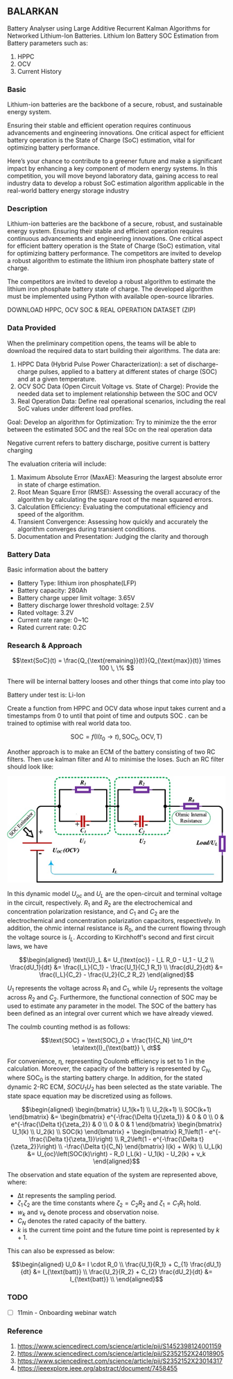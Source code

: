 ## BALARKAN
Battery Analyser using Large Additive Recurrent Kalman Algorithms for Networked Lithium-Ion Batteries. 
Lithium Ion Battery SOC Estimation from Battery parameters such as:

1. HPPC
2. OCV
3. Current History

### Basic 
Lithium-ion batteries are the backbone of a secure, robust, and sustainable energy system.

Ensuring their stable and efficient operation requires continuous advancements and engineering innovations. One critical aspect for efficient battery operation is the State of Charge (SoC) estimation, vital for optimizing battery performance.

Here’s your chance to contribute to a greener future and make a significant impact by enhancing a key component of modern energy systems. In this competition, you will move beyond laboratory data, gaining access to real industry data to develop a robust SoC estimation algorithm applicable in the real-world battery energy storage industry

### Description
Lithium-ion batteries are the backbone of a secure, robust, and sustainable
energy system.
Ensuring their stable and efficient operation requires continuous advancements and
engineering innovations. One critical aspect for efficient battery operation is the
State of Charge (SoC) estimation, vital for optimizing battery performance.
The competitors are invited to develop a robust algorithm to estimate the lithium
iron phosphate battery state of charge.

The competitors are invited to develop a robust algorithm to estimate the lithium iron phosphate battery state of charge.
The developed algorithm must be implemented using Python with available open-source libraries.

DOWNLOAD HPPC, OCV SOC & REAL OPERATION DATASET (ZIP)


### Data Provided

When the preliminary competition opens, the teams will be able to download the
required data to start building their algorithms. The data are:

1) HPPC Data (Hybrid Pulse Power Characterization): a set of discharge-charge pulses, applied to a battery at different states of charge (SOC) and at a given temperature.
2) OCV SOC Data (Open Circuit Voltage vs. State of Charge): Provide the needed data set to implement relationship between the SOC and OCV
3) Real Operation Data: Define real operational scenarios, including the real SoC values under different load profiles.

Goal:
Develop an algorithm for Optimization: Try to minimize the the error between the
estimated SOC and the real SOc on the real operation data

Negative current refers to battery discharge, positive current is battery charging

The evaluation criteria will include:
1. Maximum Absolute Error (MaxAE): Measuring the largest absolute error in state of charge estimation.
2. Root Mean Square Error (RMSE): Assessing the overall accuracy of the algorithm by calculating the square root of the mean squared errors.
3. Calculation Efficiency: Evaluating the computational efficiency and speed of the algorithm.
4. Transient Convergence: Assessing how quickly and accurately the algorithm converges during transient conditions.
5. Documentation and Presentation: Judging the clarity and thorough


### Battery Data
Basic information about the battery
- Battery Type: lithium iron phosphate(LFP)
- Battery capacity: 280Ah
- Battery charge upper limit voltage: 3.65V
- Battery discharge lower threshold voltage: 2.5V
- Rated voltage: 3.2V
- Current rate range: 0~1C
- Rated current rate: 0.2C

### Research & Approach
```math
\text{SoC}(t) = \frac{Q_{\text{remaining}}(t)}{Q_{\text{max}}(t)} \times 100 \, \% 
```

There will be internal battery looses and other things that come into play too

Battery under test is: Li-Ion

Create a function from HPPC and OCV data whose input takes current and a timestamps from 0 to until that point of time and outputs SOC . can be trained to optimise with real world data too.

```math
\text{SOC} = f(\text{I}(t_0\rightarrow t), \text{SOC}_0, \text{OCV},\text{T})
```

Another approach is to make an ECM of the battery consisting of two RC filters. Then use kalman filter and AI to minimise the loses.
Such an RC filter should look like:

![ECM RC Model](/doc_assets/model.jpg)

In this dynamic model $U_{oc}$ and $U_L$ are the open-circuit and terminal voltage in the circuit, respectively. $R_1$ and $R_2$ are the electrochemical and concentration polarization resistance, and $C_1$ and $C_2$ are the electrochemical and concentration polarization capacitors, respectively. In addition, the ohmic internal resistance is $R_0$, and the current flowing through the voltage source is $I_L$. According to Kirchhoff's second and first circuit laws, we have

```math
\begin{aligned}
\text{U}_L &= U_{\text{oc}} - I_L R_0 - U_1 - U_2 \\
\frac{dU_1}{dt} &= \frac{I_L}{C_1} - \frac{U_1}{C_1 R_1} \\
\frac{dU_2}{dt} &= \frac{I_L}{C_2} - \frac{U_2}{C_2 R_2}
\end{aligned}
```

$U_1$ represents the voltage across $R_1$ and $C_1$, while $U_2$ represents the voltage across $R_2$ and $C_2$. Furthermore, the functional connection of SOC may be used to estimate any parameter in the model. The SOC of the battery has been defined as an integral over current which we have already viewed.

The coulmb counting method is as follows:
```math
\text{SOC} = \text{SOC}_0 + \frac{1}{C_N} \int_0^t \eta\text{I}_{\text{batt}} \, dt
```

For convenience, η, representing Coulomb efficiency is set to 1 in the calculation. Moreover, the capacity of the battery is represented by $C_N$, where $\text{SOC}_0$ is the starting battery charge. In addition, for the stated dynamic 2-RC ECM, $SOC U_1 U_2$ has been selected as the state variable. The state space equation may be discretized using as follows.

```math
\begin{aligned}
\begin{bmatrix}
U_1(k+1) \\
U_2(k+1) \\
SOC(k+1)
\end{bmatrix}
&=
\begin{bmatrix}
e^{-\frac{\Delta t}{\zeta_1}} & 0 & 0 \\
0 & e^{-\frac{\Delta t}{\zeta_2}} & 0 \\
0 & 0 & 1
\end{bmatrix}
\begin{bmatrix}
U_1(k) \\
U_2(k) \\
SOC(k)
\end{bmatrix}
+
\begin{bmatrix}
R_1\left(1 - e^{-\frac{\Delta t}{\zeta_1}}\right) \\
R_2\left(1 - e^{-\frac{\Delta t}{\zeta_2}}\right) \\
-\frac{\Delta t}{C_N}
\end{bmatrix}
I(k) + W(k)
\\
U_L(k) &= U_{oc}\left(SOC(k)\right) - R_0 I_L(k) - U_1(k) - U_2(k) + v_k
\end{aligned}
```

The observation and state equation of the system are represented above, where:
- Δt represents the sampling period.
- $\zeta_1 \, \zeta_2$  are the time constants where $\zeta_2=C_2 R_2$ and $\zeta_1 = C_1 R_1$ hold.
- $w_k$ and $v_k$ denote process and observation noise.
- $C_N$ denotes the rated capacity of the battery. 
- $k$ is the current time point and the future time point is represented by $k + 1$.

This can also be expressed as below:
```math
\begin{aligned}
U_0 &= I \cdot R_0 \\
\frac{U_1}{R_1} + C_{1} \frac{dU_1}{dt} &= I_{\text{batt}} \\
\frac{U_2}{R_2} + C_{2} \frac{dU_2}{dt} &= I_{\text{batt}} \\
\end{aligned}
```

### TODO
- [ ] 11min - Onboarding webinar watch

### Reference

1. https://www.sciencedirect.com/science/article/pii/S1452398124001159
2. https://www.sciencedirect.com/science/article/pii/S2352152X24018905
3. https://www.sciencedirect.com/science/article/pii/S2352152X23014317
4. https://ieeexplore.ieee.org/abstract/document/7458455